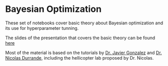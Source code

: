 # Bayesian Optimization

These set of notebooks cover basic theory about Bayesian optimization and its use for hyperparameter tunning.

The slides of the presentation that covers the basic theory can be found [here](https://github.com/jdariasl/ML_ExtraMaterial/blob/main/my-book/pdfs/Introduction_to_BO_UPM.pdf)

Most of the  material is based on the tutorials by [Dr. Javier Gonzalez](https://github.com/javiergonzalezh?tab=repositories) and [Dr. Nicolas Durrande](https://github.com/NicolasDurrande), including the hellicopter lab proposed by Dr. Nicolas.